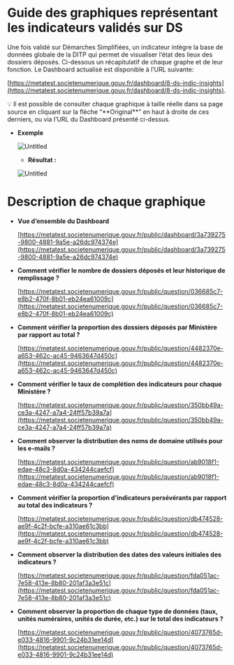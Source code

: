 # Guide des graphiques représentant les indicateurs validés sur DS

Une fois validé sur Démarches Simplifiées, un indicateur intègre la base de données globale de la DITP qui permet de visualiser l’état des lieux des dossiers déposés. Ci-dessous un récapitulatif de chaque graphe et de leur fonction. Le Dashboard actualisé est disponible à l’URL suivante: 

[https://metatest.societenumerique.gouv.fr/dashboard/8-ds-indic-insights](https://metatest.societenumerique.gouv.fr/dashboard/8-ds-indic-insights).

<aside>
💡 Il est possible de consulter chaque graphique à taille réelle dans sa page source en cliquant sur la flèche “**Original**” en haut à droite de ces derniers, ou via l’URL du Dashboard présenté ci-dessus.

- **Exemple**
    
    
    ![Untitled](Guide%20des%20graphiques%20repre%CC%81sentant%20les%20indicateurs%20e1aa7e4a6a7a4f8ab91ce0ea44d50e17/Untitled.png)
    
    - **Résultat :**
    
    ![Untitled](Guide%20des%20graphiques%20repre%CC%81sentant%20les%20indicateurs%20e1aa7e4a6a7a4f8ab91ce0ea44d50e17/Untitled%201.png)
    
</aside>

# Description de chaque graphique

- **Vue d’ensemble du Dashboard**
    
    [https://metatest.societenumerique.gouv.fr/public/dashboard/3a739275-9800-4881-9a5e-a26dc974374e](https://metatest.societenumerique.gouv.fr/public/dashboard/3a739275-9800-4881-9a5e-a26dc974374e)
    
- **Comment vérifier le nombre de dossiers déposés et leur historique de remplissage ?**
    
    [https://metatest.societenumerique.gouv.fr/public/question/036685c7-e8b2-470f-8b01-eb24ea61009c](https://metatest.societenumerique.gouv.fr/public/question/036685c7-e8b2-470f-8b01-eb24ea61009c)
    
- **Comment vérifier la proportion des dossiers déposés par Ministère par rapport au total ?**
    
    [https://metatest.societenumerique.gouv.fr/public/question/4482370e-a653-462c-ac45-9463647d450c](https://metatest.societenumerique.gouv.fr/public/question/4482370e-a653-462c-ac45-9463647d450c)
    
- **Comment vérifier le taux de complétion des indicateurs pour chaque Ministère ?**
    
    [https://metatest.societenumerique.gouv.fr/public/question/350bb49a-ce3a-4247-a7a4-24ff57b39a7a](https://metatest.societenumerique.gouv.fr/public/question/350bb49a-ce3a-4247-a7a4-24ff57b39a7a)
    
- **Comment observer la distribution des noms de domaine utilisés pour les e-mails ?**
    
    [https://metatest.societenumerique.gouv.fr/public/question/ab9018f1-edae-48c3-8d0a-434244caefcf](https://metatest.societenumerique.gouv.fr/public/question/ab9018f1-edae-48c3-8d0a-434244caefcf)
    
- **Comment vérifier la proportion d’indicateurs persévérants par rapport au total des indicateurs ?**
    
    [https://metatest.societenumerique.gouv.fr/public/question/db474528-ae9f-4c2f-bcfe-a310ae61c3bb](https://metatest.societenumerique.gouv.fr/public/question/db474528-ae9f-4c2f-bcfe-a310ae61c3bb)
    
- **Comment observer la distribution des dates des valeurs initiales des indicateurs ?**
    
    [https://metatest.societenumerique.gouv.fr/public/question/fda051ac-7e58-413e-8b80-201af3a3e51c](https://metatest.societenumerique.gouv.fr/public/question/fda051ac-7e58-413e-8b80-201af3a3e51c)
    
- **Comment observer la proportion de chaque type de données (taux, unités numéraires, unités de durée, etc.) sur le total des indicateurs ?**
    
    [https://metatest.societenumerique.gouv.fr/public/question/4073765d-e033-4816-9901-9c24b31ee14d](https://metatest.societenumerique.gouv.fr/public/question/4073765d-e033-4816-9901-9c24b31ee14d)